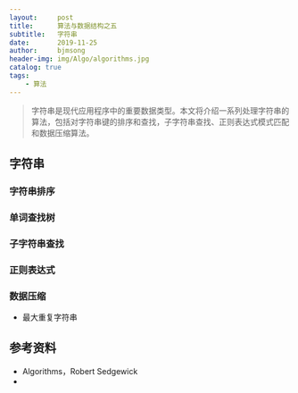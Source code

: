 ```yaml
---
layout:     post
title:      算法与数据结构之五
subtitle:   字符串
date:       2019-11-25
author:     bjmsong
header-img: img/Algo/algorithms.jpg
catalog: true
tags:
    - 算法
---
```

>字符串是现代应用程序中的重要数据类型。本文将介绍一系列处理字符串的算法，包括对字符串键的排序和查找，子字符串查找、正则表达式模式匹配和数据压缩算法。


## 字符串

### 字符串排序

### 单词查找树

### 子字符串查找

### 正则表达式

### 数据压缩


- 最大重复字符串


## 参考资料
- Algorithms，Robert Sedgewick
- 
